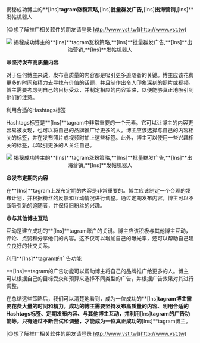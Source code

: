 揭秘成功博主的**[Ins]**tagram涨粉策略,**[Ins]**批量群发广告,**[Ins]**出海营销,**[Ins]**发帖机器人

[😍想了解推广相关软件的朋友请登录 http://www.vst.tw](http://www.vst.tw)

 <center><img src="https://vst.tw/MP4/tuiguang/png/3.png" alt="揭秘成功博主的**[Ins]**tagram涨粉策略,**[Ins]**批量群发广告,**[Ins]**出海营销,**[Ins]**发帖机器人"></center>

**😄坚持发布高质量内容**

对于任何博主来说，发布高质量的内容都是吸引更多追随者的关键。博主应该花费更多的时间和精力去寻找有价值的话题，并且制作出令人印象深刻的照片或视频。博主需要考虑到自己的目标受众，并制定相应的内容策略，以便能够真正地吸引到他们的注意。

利用合适的Hashtags标签

Hashtags标签是**[Ins]**tagram中非常重要的一个元素。它可以让博主的内容更容易被发现，也可以将自己的品牌推广给更多的人。博主应该选择与自己的内容相关的标签，并在发布照片或视频时加上这些标签。此外，博主可以使用一些兴趣相关的标签，以吸引更多的人关注自己。

 <center><img src="https://vst.tw/MP4/tuiguang/png/3.png" alt="揭秘成功博主的**[Ins]**tagram涨粉策略,**[Ins]**批量群发广告,**[Ins]**出海营销,**[Ins]**发帖机器人"></center>

**😄发布定期的内容**

在**[Ins]**tagram上发布定期的内容是非常重要的。博主应该制定一个合理的发布计划，并根据粉丝的反馈和互动情况进行调整。通过定期发布内容，博主可以不断吸引新的追随者，并保持旧粉丝的兴趣。

**😄与其他博主互动**

互动是建立成功的**[Ins]**tagram账户的关键。博主应该积极与其他博主互动，评论、点赞和分享他们的内容。这不仅可以增加自己的曝光率，还可以帮助自己建立良好的社交关系。

利用**[Ins]**tagram的广告功能

**[Ins]**tagram的广告功能可以帮助博主将自己的品牌推广给更多的人。博主可以根据自己的目标受众和预算来选择不同类型的广告，并根据广告效果对其进行调整。

在总结这些策略后，我们可以清楚地看到，成为一位成功的**[Ins]**tagram博主需要花费大量的时间和精力。成功的博主需要坚持发布高质量的内容、利用合适的Hashtags标签、定期发布内容、与其他博主互动，并利用**[Ins]**tagram的广告功能等。只有通过不断尝试和调整，才能成为一位真正成功的**[Ins]**tagram博主。

[😍想了解推广相关软件的朋友请登录 http://www.vst.tw](http://www.vst.tw)



